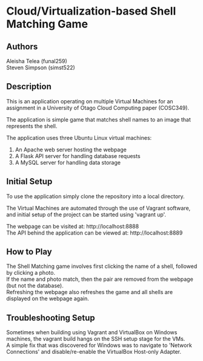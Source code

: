 # Cloud/Virtualization-based Shell Matching Game

## Authors
Aleisha Telea (funal259)  
Steven Simpson (simst522)  

## Description
This is an application operating on multiple Virtual Machines for an assignment in a University of Otago Cloud Computing paper (COSC349).  

The application is simple game that matches shell names to an image that represents the shell. 

The application uses three Ubuntu Linux virtual machines:
1. An Apache web server hosting the webpage
2. A Flask API server for handling database requests
3. A MySQL server for handling data storage  


## Initial Setup

To use the application simply clone the repository into a local directory. 

The Virtual Machines are automated through the use of Vagrant software, and initial setup of the project can be started using 'vagrant up'.  

The webpage can be visited at: http://localhost:8888  
The API behind the application can be viewed at: http://localhost:8889  

## How to Play

The Shell Matching game involves first clicking the name of a shell, followed by clicking a photo.  
If the name and photo match, then the pair are removed from the webpage (but not the database).  
Refreshing the webpage also refreshes the game and all shells are displayed on the webpage again.   

## Troubleshooting Setup

Sometimes when building using Vagrant and VirtualBox on Windows machines, the vagrant build hangs on the SSH setup stage for the VMs.  
A simple fix  that was discovered for Windows was to navigate to 'Network Connections' and disable/re-enable the VirtualBox Host-only Adapter. 







